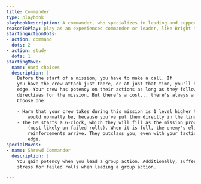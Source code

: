 ```yaml
---
title: Commander
type: playbook
playbookDescription: A commander, who specializes in leading and supporting their team.
reasonToPlay: play as an experienced commander or leader, like Bright Noa, or Shiro Amada from _08 MS Team_.
startingActionDots:
- action: command
  dots: 2
- action: study
  dots: 1
startingMove:
  name: Hard choices
  description: |
    Before the start of a mission, you have to make a call. If
    you have the crew attack just there, or at just that time, you'll have an
    edge. Your crew has potency on their actions as long as they follow your
    directives for the mission. But there's a cost... there's always a cost.
    Choose one:

    - Harm that your crew takes during this mission is 1 level higher than it
        would normally be, because you've put them directly in the line of fire.
    - The GM starts a 6-clock, which they will fill as the mission proceeds
        (most likely on failed rolls). When it is full, the enemy's elite
        reinforcements arrive. They outclass you, even with your tactical
        edge.
specialMoves:
- name: Shrewd Commander
  description: |
    You gain potency when you lead a group action. Additionally, suffer 1 less
    stress for failed rolls when leading a group action.

---
```

